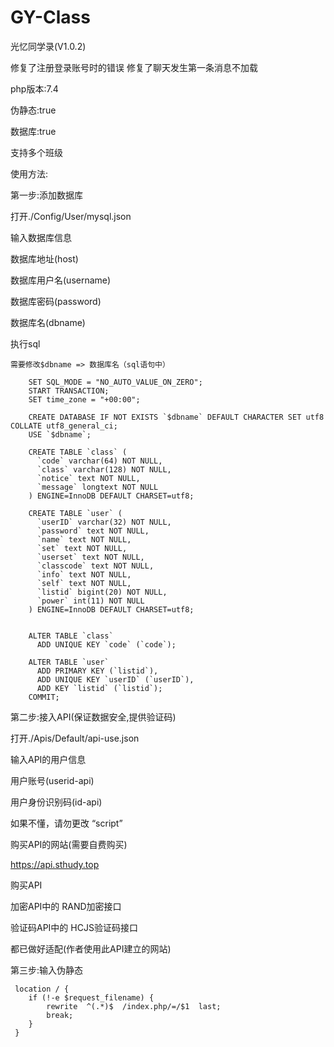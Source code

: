 # GY-Class
光忆同学录(V1.0.2)



修复了注册登录账号时的错误
修复了聊天发生第一条消息不加载



php版本:7.4

伪静态:true

数据库:true

支持多个班级

使用方法:
    
  第一步:添加数据库
  
  打开./Config/User/mysql.json
    
  输入数据库信息
      
   数据库地址(host)
   
   数据库用户名(username)
   
   数据库密码(password)
   
   数据库名(dbname)
        
  执行sql
  
    需要修改$dbname => 数据库名（sql语句中）

        SET SQL_MODE = "NO_AUTO_VALUE_ON_ZERO";
        START TRANSACTION;
        SET time_zone = "+00:00";
        
        CREATE DATABASE IF NOT EXISTS `$dbname` DEFAULT CHARACTER SET utf8 COLLATE utf8_general_ci;
        USE `$dbname`;
        
        CREATE TABLE `class` (
          `code` varchar(64) NOT NULL,
          `class` varchar(128) NOT NULL,
          `notice` text NOT NULL,
          `message` longtext NOT NULL
        ) ENGINE=InnoDB DEFAULT CHARSET=utf8;
        
        CREATE TABLE `user` (
          `userID` varchar(32) NOT NULL,
          `password` text NOT NULL,
          `name` text NOT NULL,
          `set` text NOT NULL,
          `userset` text NOT NULL,
          `classcode` text NOT NULL,
          `info` text NOT NULL,
          `self` text NOT NULL,
          `listid` bigint(20) NOT NULL,
          `power` int(11) NOT NULL
        ) ENGINE=InnoDB DEFAULT CHARSET=utf8;
        
        
        ALTER TABLE `class`
          ADD UNIQUE KEY `code` (`code`);
          
        ALTER TABLE `user`
          ADD PRIMARY KEY (`listid`),
          ADD UNIQUE KEY `userID` (`userID`),
          ADD KEY `listid` (`listid`);
        COMMIT;
        
   第二步:接入API(保证数据安全,提供验证码)
   
   打开./Apis/Default/api-use.json
     
   输入API的用户信息
   
   用户账号(userid-api)
     
   用户身份识别码(id-api)
     
   如果不懂，请勿更改 “script”
   
   购买API的网站(需要自费购买)
     
   https://api.sthudy.top
   
   购买API 
   
   加密API中的 RAND加密接口
   
   验证码API中的 HCJS验证码接口
   
   都已做好适配(作者使用此API建立的网站)
   
   第三步:输入伪静态
   
     location / { 
        if (!-e $request_filename) {
        	rewrite  ^(.*)$  /index.php/=/$1  last;
        	break;
        }
     }

